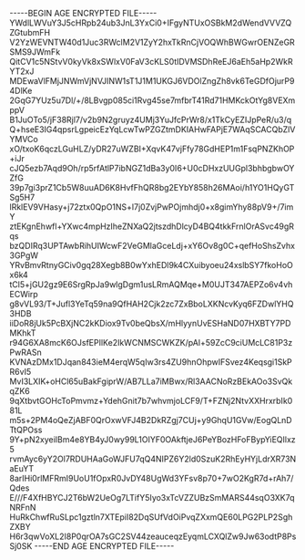 -----BEGIN AGE ENCRYPTED FILE-----
YWdlLWVuY3J5cHRpb24ub3JnL3YxCi0+IFgyNTUxOSBkM2dWendVVVZQZGtubmFH
V2YzWEVNTW40d1Juc3RWclM2V1ZyY2hxTkRnCjVOQWhBWGwrOENZeGRSMS9JWmFk
QitCV1c5NStvV0kyVk8xSWlxV0FaV3cKLS0tIDVMSDhReEJ6aEh5aHp2WkRYT2xJ
MDEwaVlFMjJNWmVjNVJINW1sT1J1M1UKGJ6VDOlZngZh8vk6TeGDfOjurP94DlKe
2GqG7YUz5u7Dl/+/8LBvgp085ci1Rvg45se7mfbrT41Rd71HMKckOtYg8VEXmppV
B1JuOTo5/jF38Rjl7/v2b9N2gruyz4UMj3YuJfcPrWr8/x1TkCyEZIJpPeR/u3/q
Q+hseE3IG4qpsrLgpeicEzYqLcwTwPZGZtmDKIAHwFAPjE7WAqSCACQbZlVYMVCo
xO/txoK6qczLGuHLZ/yDR27uWZBI+XqvK47vjFfy78GdHEP1m1FsqPNZKhOP+iJr
cJQ5ezb7Aqd9Oh/rp5rfAtlP7ibNGZ1dBa3y0I6+U0cDHxzUUGpl3bhbgbwOYZfG
39p7gi3prZ1Cb5W8uuAD6K8HvfFhQR8bg2EYbY858h26MAoi/h1YO1HQyGTSg5H7
lRklEV9VHasy+j72ztx0QpO1NS+l7j0ZvjPwPOjmhdj0+x8gimYhy88pV9+/7imY
ztEKgnEhwfl+YXwc4mpHzIheZNXaQ2jtszdhDlcyD4BQ4tkkFrnlOrASvc49gRqs
bzQDIRq3UPTAwbRihUIWcwF2VeGMlaGceLdj+xY6Ov8g0C+qefHoShsZvhx3GPgW
YRvBmvRtnyGCiv0gq28Xegb8B0wYxhEDl9k4CXuibyoeu24xslbSY7fkoHoOx6k4
tCl5+jGU2gz9E6SrgRpJa9wlgDgm1usLRmAQMqe+M0UJT347AEPZo6v4vhECWirp
g8vVL93/T+Jufl3YeTq59na9QfHAH2Cjk2zc7ZxBboLXKNcvKyq6FZDwlYHQ3HDB
iiDoR8jUk5PcBXjNC2kKDiox9Tv0beQbsX/mHlyynUvESHaND07HXBTY7PDMKhkT
r94G6XA8mcK6OJsfEPIlKe2IkWCNMSCWKZK/pAl+59ZcC9ciUMcLC81P3zPwRASn
KVNAzDMx1DJqan843ieM4erqW5qIw3rs4ZU9hnOhpwIFSvez4Keqsgi1SkPR6vI5
MvI3LXIK+oHCl65uBakFgiprW/AB7LLa7iMBwx/Rl3AACNoRzBEkAOo3SvQkqZK6
9qXtbvtGOHcToPmvmz+YdehGnit7b7whvmjoLCF9/T+FZNj2NtvXXHrxrbIk081L
m5s+2PM4oQeZjABF0QrOxwVFJ4B2DkRZgj7CUj+y9GhqU1GVw/EogQLnDTtQPOss
9Y+pN2xyeiIBm4e8YB4yJ0wy99L1OIYF0OAkftjeJ6PeYBozHFoFBypYiEQIlxz5
rvmAyc6yY2Ol7RDUHAaGoWJFU7qQ4NIPZ6Y2ld0SzuK2RhEyHYjLdrXR73NaEuYT
8arIHi0rlMFRmI9UoU1fOpxR0JvDY48UgWd3YFsv8p70+7wO2KgR7d+rAh7/Qdes
E///F4XfHBYCJ2T6bW2UeOg7LTifY5Iyo3xTcVZZUBzSmMARS44sqO3XK7qNRFnN
HuRkChwfRuSLpc1gztln7XTEpiI82DqSUfVdOiPvqZXxmQE60LPG2PLP2SghZXBY
H6r3qwVoXL2I8P0qrOA7sGC2SV44zeauceqzEyqmLCXQlZw9Jw63odtP8PsSj0SK
-----END AGE ENCRYPTED FILE-----
